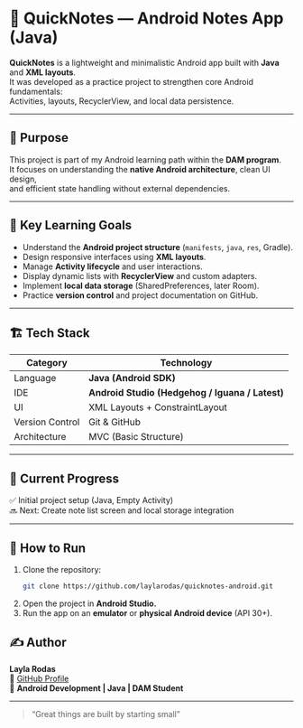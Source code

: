 # 📱 QuickNotes — Android Notes App (Java)

**QuickNotes** is a lightweight and minimalistic Android app built with **Java** and **XML layouts**.  
It was developed as a practice project to strengthen core Android fundamentals:  
Activities, layouts, RecyclerView, and local data persistence.

---

## 🎯 Purpose

This project is part of my Android learning path within the **DAM program**.  
It focuses on understanding the **native Android architecture**, clean UI design,  
and efficient state handling without external dependencies.

---

## 🧠 Key Learning Goals

- Understand the **Android project structure** (`manifests`, `java`, `res`, Gradle).
- Design responsive interfaces using **XML layouts**.
- Manage **Activity lifecycle** and user interactions.
- Display dynamic lists with **RecyclerView** and custom adapters.
- Implement **local data storage** (SharedPreferences, later Room).
- Practice **version control** and project documentation on GitHub.

---

## 🏗️ Tech Stack

| Category        | Technology                                |
|-----------------|-------------------------------------------|
| Language        | **Java (Android SDK)**                    |
| IDE             | **Android Studio (Hedgehog / Iguana / Latest)** |
| UI              | XML Layouts + ConstraintLayout             |
| Version Control | Git & GitHub                              |
| Architecture    | MVC (Basic Structure)                     |

---

## 🚀 Current Progress

✅ Initial project setup (Java, Empty Activity)  
🔜 Next: Create note list screen and local storage integration

---

## 📘 How to Run

1. Clone the repository:
   ```bash
   git clone https://github.com/laylarodas/quicknotes-android.git
   ```
2. Open the project in **Android Studio.**
3. Run the app on an **emulator** or **physical Android device** (API 30+).

## ✍️ Author

**Layla Rodas**  
💼 [GitHub Profile](https://github.com/laylarodas)  
🧭 **Android Development | Java | DAM Student**

---

> “Great things are built by starting small”

